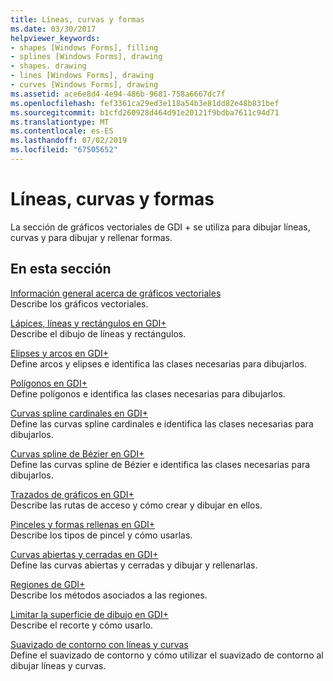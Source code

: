 ```yaml
---
title: Líneas, curvas y formas
ms.date: 03/30/2017
helpviewer_keywords:
- shapes [Windows Forms], filling
- splines [Windows Forms], drawing
- shapes. drawing
- lines [Windows Forms], drawing
- curves [Windows Forms], drawing
ms.assetid: ace6e8d4-4e94-486b-9681-758a6667dc7f
ms.openlocfilehash: fef3361ca29ed3e118a54b3e81dd82e48b831bef
ms.sourcegitcommit: b1cfd260928d464d91e20121f9bdba7611c94d71
ms.translationtype: MT
ms.contentlocale: es-ES
ms.lasthandoff: 07/02/2019
ms.locfileid: "67505652"
---
```

# <a name="lines-curves-and-shapes"></a>Líneas, curvas y formas
La sección de gráficos vectoriales de GDI + se utiliza para dibujar líneas, curvas y para dibujar y rellenar formas.  
  
## <a name="in-this-section"></a>En esta sección  
 [Información general acerca de gráficos vectoriales](vector-graphics-overview.md)  
 Describe los gráficos vectoriales.  
  
 [Lápices, líneas y rectángulos en GDI+](pens-lines-and-rectangles-in-gdi.md)  
 Describe el dibujo de líneas y rectángulos.  
  
 [Elipses y arcos en GDI+](ellipses-and-arcs-in-gdi.md)  
 Define arcos y elipses e identifica las clases necesarias para dibujarlos.  
  
 [Polígonos en GDI+](polygons-in-gdi.md)  
 Define polígonos e identifica las clases necesarias para dibujarlos.  
  
 [Curvas spline cardinales en GDI+](cardinal-splines-in-gdi.md)  
 Define las curvas spline cardinales e identifica las clases necesarias para dibujarlos.  
  
 [Curvas spline de Bézier en GDI+](bezier-splines-in-gdi.md)  
 Define las curvas spline de Bézier e identifica las clases necesarias para dibujarlos.  
  
 [Trazados de gráficos en GDI+](graphics-paths-in-gdi.md)  
 Describe las rutas de acceso y cómo crear y dibujar en ellos.  
  
 [Pinceles y formas rellenas en GDI+](brushes-and-filled-shapes-in-gdi.md)  
 Describe los tipos de pincel y cómo usarlas.  
  
 [Curvas abiertas y cerradas en GDI+](open-and-closed-curves-in-gdi.md)  
 Define las curvas abiertas y cerradas y dibujar y rellenarlas.  
  
 [Regiones de GDI+](regions-in-gdi.md)  
 Describe los métodos asociados a las regiones.  
  
 [Limitar la superficie de dibujo en GDI+](restricting-the-drawing-surface-in-gdi.md)  
 Describe el recorte y cómo usarlo.  
  
 [Suavizado de contorno con líneas y curvas](antialiasing-with-lines-and-curves.md)  
 Define el suavizado de contorno y cómo utilizar el suavizado de contorno al dibujar líneas y curvas.
